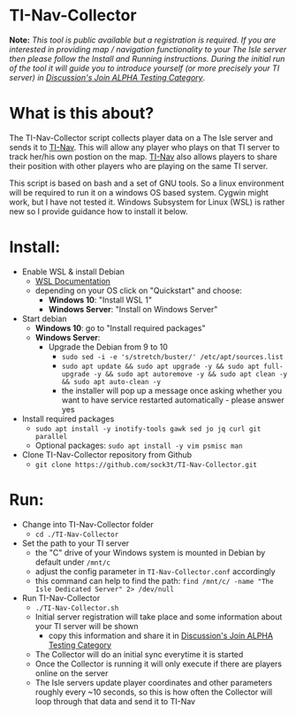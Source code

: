 # TI-Nav-Collector

**Note:**
_This tool is public available but a registration is required. If you are interested in providing map / navigation functionality to your The Isle server then please follow the Install and Running instructions. During the initial run of the tool it will guide you to introduce yourself (or more precisely your TI server) in [Discussion's Join ALPHA Testing Category](https://github.com/sock3t/TI-Nav-Collector/discussions?discussions_q=category%3A%22Join+ALPHA+Testing%22)_.

# What is this about?
The TI-Nav-Collector script collects player data on a The Isle server and sends it to [TI-Nav](https://ti-nav.net).
This will allow any player who plays on that TI server to track her/his own postion on the map.
[TI-Nav](https://ti-nav.net) also allows players to share their position with other players who are playing on the same TI server.

This script is based on bash and a set of GNU tools. So a linux environment will be required to run it on a windows OS based system.
Cygwin might work, but I have not tested it.
Windows Subsystem for Linux (WSL) is rather new so I provide guidance how to install it below.


# Install:
* Enable WSL & install Debian
  * [WSL Documentation](https://docs.microsoft.com/en-us/windows/wsl/)
  * depending on your OS click on "Quickstart" and choose:
    * **Windows 10**: "Install WSL 1"
    * **Windows Server**: "Install on Windows Server"
* Start debian
  * **Windows 10**: go to "Install required packages"
  * **Windows Server**:
    * Upgrade the Debian from 9 to 10
      * `sudo sed -i -e 's/stretch/buster/' /etc/apt/sources.list`
      * `sudo apt update && sudo apt upgrade -y && sudo apt full-upgrade -y && sudo apt autoremove -y && sudo apt clean -y && sudo apt auto-clean -y`
      * the installer will pop up a message once asking whether you want to have service restarted automatically - please answer yes
* Install required packages
  * `sudo apt install -y inotify-tools gawk sed jo jq curl git parallel`
  * Optional packages: `sudo apt install -y vim psmisc man`
* Clone TI-Nav-Collector repository from Github
  * `git clone https://github.com/sock3t/TI-Nav-Collector.git`

# Run:
* Change into TI-Nav-Collector folder
  * `cd ./TI-Nav-Collector`
* Set the path to your TI server
  * the "C" drive of your Windows system is mounted in Debian by default under `/mnt/c`
  * adjust the config parameter in `TI-Nav-Collector.conf` accordingly
  * this command can help to find the path: `find /mnt/c/ -name "The Isle Dedicated Server" 2> /dev/null` 
* Run TI-Nav-Collector
  * `./TI-Nav-Collector.sh`
  * Initial server registration will take place and some information about your TI server will be shown
    * copy this information and share it in [Discussion's Join ALPHA Testing Category](https://github.com/sock3t/TI-Nav-Collector/discussions?discussions_q=category%3A%22Join+ALPHA+Testing%22)
  * The Collector will do an initial sync everytime it is started
  * Once the Collector is running it will only execute if there are players online on the server
  * The Isle servers update player coordinates and other parameters roughly every ~10 seconds, so this is how often the Collector will loop through that data and send it to TI-Nav
